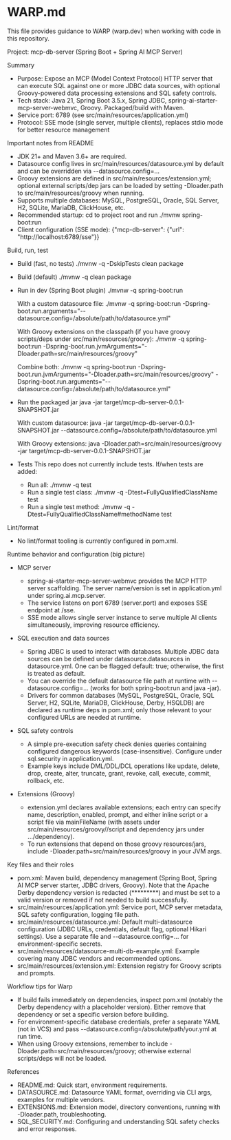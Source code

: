 # WARP.md

This file provides guidance to WARP (warp.dev) when working with code in this repository.

Project: mcp-db-server (Spring Boot + Spring AI MCP Server)

Summary
- Purpose: Expose an MCP (Model Context Protocol) HTTP server that can execute SQL against one or more JDBC data sources, with optional Groovy-powered data processing extensions and SQL safety controls.
- Tech stack: Java 21, Spring Boot 3.5.x, Spring JDBC, spring-ai-starter-mcp-server-webmvc, Groovy. Packaged/build with Maven.
- Service port: 6789 (see src/main/resources/application.yml)
- Protocol: SSE mode (single server, multiple clients), replaces stdio mode for better resource management

Important notes from README
- JDK 21+ and Maven 3.6+ are required.
- Datasource config lives in src/main/resources/datasource.yml by default and can be overridden via --datasource.config=...
- Groovy extensions are defined in src/main/resources/extension.yml; optional external scripts/dep jars can be loaded by setting -Dloader.path to src/main/resources/groovy when running.
- Supports multiple databases: MySQL, PostgreSQL, Oracle, SQL Server, H2, SQLite, MariaDB, ClickHouse, etc.
- Recommended startup: cd to project root and run ./mvnw spring-boot:run
- Client configuration (SSE mode): {"mcp-db-server": {"url": "http://localhost:6789/sse"}}

Build, run, test
- Build (fast, no tests)
  ./mvnw -q -DskipTests clean package

- Build (default)
  ./mvnw -q clean package

- Run in dev (Spring Boot plugin)
  ./mvnw -q spring-boot:run

  With a custom datasource file:
  ./mvnw -q spring-boot:run -Dspring-boot.run.arguments="--datasource.config=/absolute/path/to/datasource.yml"

  With Groovy extensions on the classpath (if you have groovy scripts/deps under src/main/resources/groovy):
  ./mvnw -q spring-boot:run -Dspring-boot.run.jvmArguments="-Dloader.path=src/main/resources/groovy"

  Combine both:
  ./mvnw -q spring-boot:run -Dspring-boot.run.jvmArguments="-Dloader.path=src/main/resources/groovy" -Dspring-boot.run.arguments="--datasource.config=/absolute/path/to/datasource.yml"

- Run the packaged jar
  java -jar target/mcp-db-server-0.0.1-SNAPSHOT.jar

  With custom datasource:
  java -jar target/mcp-db-server-0.0.1-SNAPSHOT.jar --datasource.config=/absolute/path/to/datasource.yml

  With Groovy extensions:
  java -Dloader.path=src/main/resources/groovy -jar target/mcp-db-server-0.0.1-SNAPSHOT.jar

- Tests
  This repo does not currently include tests. If/when tests are added:
  - Run all: ./mvnw -q test
  - Run a single test class: ./mvnw -q -Dtest=FullyQualifiedClassName test
  - Run a single test method: ./mvnw -q -Dtest=FullyQualifiedClassName#methodName test

Lint/format
- No lint/format tooling is currently configured in pom.xml.

Runtime behavior and configuration (big picture)
- MCP server
  - spring-ai-starter-mcp-server-webmvc provides the MCP HTTP server scaffolding. The server name/version is set in application.yml under spring.ai.mcp.server.
  - The service listens on port 6789 (server.port) and exposes SSE endpoint at /sse.
  - SSE mode allows single server instance to serve multiple AI clients simultaneously, improving resource efficiency.

- SQL execution and data sources
  - Spring JDBC is used to interact with databases. Multiple JDBC data sources can be defined under datasource.datasources in datasource.yml. One can be flagged default: true; otherwise, the first is treated as default.
  - You can override the default datasource file path at runtime with --datasource.config=... (works for both spring-boot:run and java -jar).
  - Drivers for common databases (MySQL, PostgreSQL, Oracle, SQL Server, H2, SQLite, MariaDB, ClickHouse, Derby, HSQLDB) are declared as runtime deps in pom.xml; only those relevant to your configured URLs are needed at runtime.

- SQL safety controls
  - A simple pre-execution safety check denies queries containing configured dangerous keywords (case-insensitive). Configure under sql.security in application.yml.
  - Example keys include DML/DDL/DCL operations like update, delete, drop, create, alter, truncate, grant, revoke, call, execute, commit, rollback, etc.

- Extensions (Groovy)
  - extension.yml declares available extensions; each entry can specify name, description, enabled, prompt, and either inline script or a script file via mainFileName (with assets under src/main/resources/groovy/<extension>/script and dependency jars under .../dependency).
  - To run extensions that depend on those groovy resources/jars, include -Dloader.path=src/main/resources/groovy in your JVM args.

Key files and their roles
- pom.xml: Maven build, dependency management (Spring Boot, Spring AI MCP server starter, JDBC drivers, Groovy). Note that the Apache Derby dependency version is redacted (*********) and must be set to a valid version or removed if not needed to build successfully.
- src/main/resources/application.yml: Service port, MCP server metadata, SQL safety configuration, logging file path.
- src/main/resources/datasource.yml: Default multi-datasource configuration (JDBC URLs, credentials, default flag, optional Hikari settings). Use a separate file and --datasource.config=... for environment-specific secrets.
- src/main/resources/datasource-multi-db-example.yml: Example covering many JDBC vendors and recommended options.
- src/main/resources/extension.yml: Extension registry for Groovy scripts and prompts.

Workflow tips for Warp
- If build fails immediately on dependencies, inspect pom.xml (notably the Derby dependency with a placeholder version). Either remove that dependency or set a specific version before building.
- For environment-specific database credentials, prefer a separate YAML (not in VCS) and pass --datasource.config=/absolute/path/your.yml at run time.
- When using Groovy extensions, remember to include -Dloader.path=src/main/resources/groovy; otherwise external scripts/deps will not be loaded.

References
- README.md: Quick start, environment requirements.
- DATASOURCE.md: Datasource YAML format, overriding via CLI args, examples for multiple vendors.
- EXTENSIONS.md: Extension model, directory conventions, running with -Dloader.path, troubleshooting.
- SQL_SECURITY.md: Configuring and understanding SQL safety checks and error responses.


